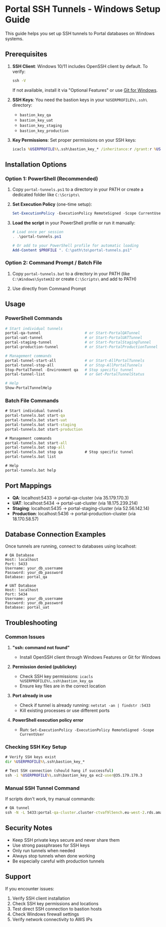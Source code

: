 # Portal SSH Tunnels - Windows Setup Guide

This guide helps you set up SSH tunnels to Portal databases on Windows systems.

## Prerequisites

1. **SSH Client**: Windows 10/11 includes OpenSSH client by default. To verify:
   ```cmd
   ssh -V
   ```
   If not available, install it via "Optional Features" or use [Git for Windows](https://git-scm.com/download/win).

2. **SSH Keys**: You need the bastion keys in your `%USERPROFILE%\.ssh\` directory:
   - `bastion_key_qa`
   - `bastion_key_uat` 
   - `bastion_key_staging`
   - `bastion_key_production`

3. **Key Permissions**: Set proper permissions on your SSH keys:
   ```cmd
   icacls %USERPROFILE%\.ssh\bastion_key_* /inheritance:r /grant:r %USERNAME%:R
   ```

## Installation Options

### Option 1: PowerShell (Recommended)

1. Copy `portal-tunnels.ps1` to a directory in your PATH or create a dedicated folder like `C:\Scripts\`

2. **Set Execution Policy** (one-time setup):
   ```powershell
   Set-ExecutionPolicy -ExecutionPolicy RemoteSigned -Scope CurrentUser
   ```

3. **Load the script** in your PowerShell profile or run it manually:
   ```powershell
   # Load once per session
   . .\portal-tunnels.ps1
   
   # Or add to your PowerShell profile for automatic loading
   Add-Content $PROFILE ". C:\path\to\portal-tunnels.ps1"
   ```

### Option 2: Command Prompt / Batch File

1. Copy `portal-tunnels.bat` to a directory in your PATH (like `C:\Windows\System32` or create `C:\Scripts\` and add to PATH)

2. Use directly from Command Prompt

## Usage

### PowerShell Commands

```powershell
# Start individual tunnels
portal-qa-tunnel                    # or Start-PortalQATunnel
portal-uat-tunnel                   # or Start-PortalUATTunnel  
portal-staging-tunnel               # or Start-PortalStagingTunnel
portal-production-tunnel            # or Start-PortalProductionTunnel

# Management commands
portal-tunnel-start-all             # or Start-AllPortalTunnels
portal-tunnel-stop-all              # or Stop-AllPortalTunnels
Stop-PortalTunnel -Environment qa   # Stop specific tunnel
portal-tunnel-list                  # or Get-PortalTunnelStatus

# Help
Show-PortalTunnelHelp
```

### Batch File Commands

```cmd
# Start individual tunnels
portal-tunnels.bat start-qa
portal-tunnels.bat start-uat
portal-tunnels.bat start-staging
portal-tunnels.bat start-production

# Management commands
portal-tunnels.bat start-all
portal-tunnels.bat stop-all
portal-tunnels.bat stop qa          # Stop specific tunnel
portal-tunnels.bat list

# Help
portal-tunnels.bat help
```

## Port Mappings

- **QA**: localhost:5433 → portal-qa-cluster (via 35.179.170.3)
- **UAT**: localhost:5434 → portal-uat-cluster (via 18.175.239.214)  
- **Staging**: localhost:5435 → portal-staging-cluster (via 52.56.142.14)
- **Production**: localhost:5436 → portal-production-cluster (via 18.170.58.57)

## Database Connection Examples

Once tunnels are running, connect to databases using localhost:

```
# QA Database
Host: localhost
Port: 5433
Username: your_db_username
Password: your_db_password
Database: portal_qa

# UAT Database  
Host: localhost
Port: 5434
Username: your_db_username
Password: your_db_password
Database: portal_uat
```

## Troubleshooting

### Common Issues

1. **"ssh: command not found"**
   - Install OpenSSH client through Windows Features or Git for Windows

2. **Permission denied (publickey)**
   - Check SSH key permissions: `icacls %USERPROFILE%\.ssh\bastion_key_qa`
   - Ensure key files are in the correct location

3. **Port already in use**
   - Check if tunnel is already running: `netstat -an | findstr :5433`
   - Kill existing processes or use different ports

4. **PowerShell execution policy error**
   - Run: `Set-ExecutionPolicy -ExecutionPolicy RemoteSigned -Scope CurrentUser`

### Checking SSH Key Setup

```cmd
# Verify SSH keys exist
dir %USERPROFILE%\.ssh\bastion_key_*

# Test SSH connection (should hang if successful)
ssh -i %USERPROFILE%\.ssh\bastion_key_qa ec2-user@35.179.170.3
```

### Manual SSH Tunnel Command

If scripts don't work, try manual commands:

```cmd
# QA tunnel
ssh -N -L 5433:portal-qa-cluster.cluster-ctvaf9l5ench.eu-west-2.rds.amazonaws.com:5432 -o ExitOnForwardFailure=yes ec2-user@35.179.170.3 -i %USERPROFILE%\.ssh\bastion_key_qa
```

## Security Notes

- Keep SSH private keys secure and never share them
- Use strong passphrases for SSH keys
- Only run tunnels when needed
- Always stop tunnels when done working
- Be especially careful with production tunnels

## Support

If you encounter issues:
1. Verify SSH client installation
2. Check SSH key permissions and locations  
3. Test direct SSH connection to bastion hosts
4. Check Windows firewall settings
5. Verify network connectivity to AWS IPs
